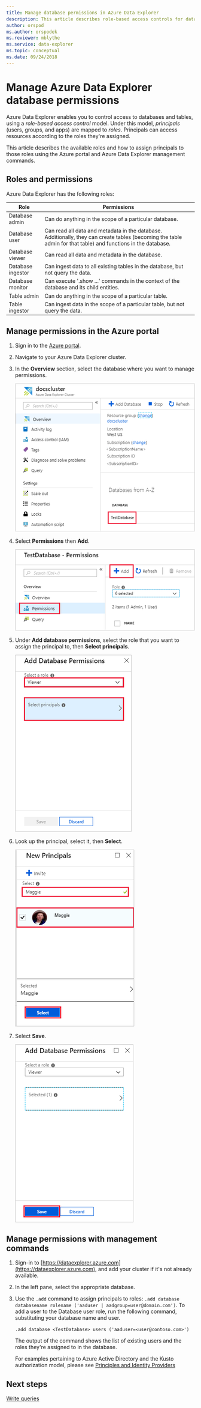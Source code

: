 ```yaml
---
title: Manage database permissions in Azure Data Explorer
description: This article describes role-based access controls for databases and tables in Azure Data Explorer.
author: orspod
ms.author: orspodek
ms.reviewer: mblythe
ms.service: data-explorer
ms.topic: conceptual
ms.date: 09/24/2018
---
```


# Manage Azure Data Explorer database permissions

Azure Data Explorer enables you to control access to databases and tables, using a *role-based access control* model. Under this model, *principals* (users, groups, and apps) are mapped to *roles*. Principals can access resources according to the roles they're assigned.

This article describes the available roles and how to assign principals to those roles using the Azure portal and Azure Data Explorer management commands.

## Roles and permissions

Azure Data Explorer has the following roles:

|Role                       |Permissions                                                                        |
|---------------------------|-----------------------------------------------------------------------------------|
|Database admin             |Can do anything in the scope of a particular database.|
|Database user              |Can read all data and metadata in the database. Additionally, they can create tables (becoming the table admin for that table) and functions in the database.|
|Database viewer            |Can read all data and metadata in the database.|
|Database ingestor          |Can ingest data to all existing tables in the database, but not query the data.|
|Database monitor           |Can execute '.show ...' commands in the context of the database and its child entities.|
|Table admin                |Can do anything in the scope of a particular table. |
|Table ingestor             |Can ingest data in the scope of a particular table, but not query the data.|

## Manage permissions in the Azure portal

1. Sign in to the [Azure portal](https://portal.azure.com/).

1. Navigate to your Azure Data Explorer cluster.

1. In the **Overview** section, select the database where you want to manage permissions.

    ![Select database](media/manage-database-permissions/select-database.png)

1. Select **Permissions** then **Add**.

    ![Database permissions](media/manage-database-permissions/database-permissions.png)

1. Under **Add database permissions**, select the role that you want to assign the principal to, then **Select principals**.

    ![Add database permissions](media/manage-database-permissions/add-permission.png)

1. Look up the principal, select it, then **Select**.

    ![Manage permissions in the Azure portal](media/manage-database-permissions/new-principals.png)

1. Select **Save**.

    ![Manage permissions in the Azure portal](media/manage-database-permissions/save-permission.png)

## Manage permissions with management commands

1. Sign-in to [https://dataexplorer.azure.com](https://dataexplorer.azure.com), and add your cluster if it's not already available.

1. In the left pane, select the appropriate database.

1. Use the `.add` command to assign principals to roles: `.add database databasename rolename ('aaduser | aadgroup=user@domain.com')`. To add a user to the Database user role, run the following command, substituting your database name and user.

    ```Kusto
    .add database <TestDatabase> users ('aaduser=<user@contoso.com>')
    ```

    The output of the command shows the list of existing users and the roles they're assigned to in the database.
    
    For examples pertaining to Azure Active Directory and the Kusto authorization model, please see [Principles and Identity Providers](kusto/management/access-control/principals-and-identity-providers.md)

## Next steps

[Write queries](write-queries.md)
